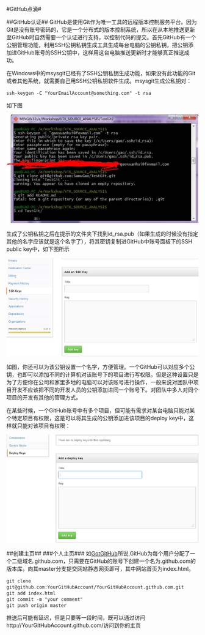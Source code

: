 #GitHub点滴#

##GitHub认证##
GitHub是使用Git作为唯一工具的远程版本控制服务平台。因为Git是没有账号密码的，它是一个分布式的版本控制系统，所以在从本地推送更新至GitHub时自然需要一个认证进行支持，以控制代码的提交。首先GitHub有一个公钥管理功能，利用SSH公钥私钥生成工具生成每台电脑的公钥私钥，把公钥添加进GitHub账号的SSH公钥中，这样用这台电脑推送更新时才能够真正推送成功。

在Windows中的msysgit已经有了SSH公钥私钥生成功能，如果没有此功能的Git或者其他系统，就需要自己用SSH公钥私钥软件生成。msysgit生成公私钥对：

    ssh-keygen -C "YourEmailAccount@something.com" -t rsa

如下图

![如图][1]

生成了公钥私钥之后在提示的文件夹下找到id_rsa.pub（如果生成的时候没有指定其他的名字应该就是这个名字了），将其密钥复制进GitHub中账号面板下的SSH public key中，如下图所示

![GitHub公钥设置][2]

如图，你还可以为该公钥设置一个名字，方便管理。一个GitHub可以对应多个公钥，也即可以添加不同的计算机对该账号下的项目进行写权限。但是这种设置只是为了方便你在公司和家里多地的电脑可以对该账号进行操作，一般来说对团队中项目开发不应该把不同的开发人员的公钥添加进同一个账号下。对团队中多人对同个项目的开发有其他的管理方式。

在某些时候，一个GitHub账号中有多个项目，但可能有需求对某台电脑只能对某个特定项目有权限，这是可以将其生成的公钥添加进该项目的deploy key中，这样就只能对该项目有权限：

![project deploy key][3]

##创建主页##
###个人主页###
如[GotGitHub][4]所说,GitHub为每个用户分配了一个二级域名<user-id>.github.com，只需要在GitHub的账号下创建一个名为<user-id>.github.com的版本库，向其master分支提交网站静态网页即可，其中网站首页为index.html。

    git clone git@github.com:YourGitHubAccount/YourGitHubAccount.github.com.git
    git add index.html
    git commit -m "your comment"
    git push origin master

推送后可能有延迟，但是只要等一段时间，既可以通过访问http://YourGitHubAccount.github.com/访问到你的主页
    

[1]:./images/SSH_generation.jpg "公钥私钥生成"
[2]:./images/GitHub_SSH_Key_Setting.JPG "GitHub SSH公钥设置"
[3]:./images/GitHub_Add_Project_Key.JPG "GitHub Add project deploy key"
[4]:http://www.worldhello.net/gotgithub/03-project-hosting/050-homepage.html

